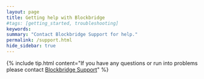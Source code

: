 ```yaml
---
layout: page
title: Getting help with Blockbridge
#tags: [getting_started, troubleshooting]
keywords:
summary: "Contact Blockbridge Support for help."
permalink: /support.html
hide_sidebar: true
---
```


{% include tip.html content="If you have any questions or run into problems please contact [Blockbridge Support](mailto:support@blockbridge.com)" %}
